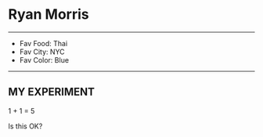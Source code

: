 # Ryan Morris

----

* Fav Food: Thai
* Fav City: NYC
* Fav Color: Blue

---

## MY EXPERIMENT

1 + 1 = 5

Is this OK?